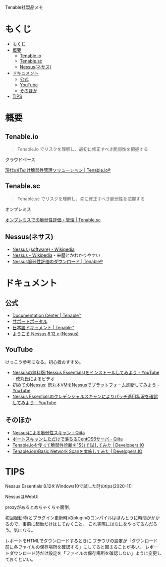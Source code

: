 
Tenable社製品メモ

# もくじ

- [もくじ](#もくじ)
- [概要](#概要)
  - [Tenable.io](#tenableio)
  - [Tenable.sc](#tenablesc)
  - [Nessus(ネサス)](#nessusネサス)
- [ドキュメント](#ドキュメント)
  - [公式](#公式)
  - [YouTube](#youtube)
  - [そのほか](#そのほか)
- [TIPS](#tips)

# 概要

## Tenable.io

> Tenable.io でリスクを理解し、最初に修正すべき脆弱性を把握する

クラウドベース

[現代のIT向け脆弱性管理ソリューション | Tenable.io®](https://jp.tenable.com/products/tenable-io)

## Tenable.sc

> Tenable.sc でリスクを理解し、先に修正すべき脆弱性を把握する

オンプレミス

[オンプレミスでの脆弱性評価・管理 | Tenable.sc](https://jp.tenable.com/products/tenable-sc)

## Nessus(ネサス)

- [Nessus (software) - Wikipedia](https://en.wikipedia.org/wiki/Nessus_(software))
- [Nessus - Wikipedia](https://ja.wikipedia.org/wiki/Nessus) - 来歴とかわかりやすい
- [Nessus脆弱性評価のダウンロード | Tenable®](https://jp.tenable.com/products/nessus)


# ドキュメント

## 公式

- [Documentation Center | Tenable™](https://docs.tenable.com/)
- [サポートポータル](https://community.tenable.com/s/)
- [日本語ドキュメント | Tenable™](https://jp.docs.tenable.com/)
- [ようこそ Nessus 8.12.x (Nessus)](https://jp.docs.tenable.com/nessus/8_12/Content/GettingStarted.htm)


## YouTube

けっこう参考になる。初心者おすすめ。

- [Nessusの無料版(Nessus Essentials)をインストールしてみよう - YouTube](https://www.youtube.com/watch?v=SegCYc4_21U) - 徳丸氏によるビデオ
- [初めてのNessus: 徳丸本VMをNessusでプラットフォーム診断してみよう - YouTube](https://www.youtube.com/watch?v=1TDP8Rlsdnc)
- [Nessus Essentialsのクレデンシャルスキャンによりパッチ適用状況を確認してみよう - YouTube](https://www.youtube.com/watch?v=VrP9B8tdW0g)


## そのほか

- [Nessusによる脆弱性スキャン - Qiita](https://qiita.com/prt445/items/81ea55eb3d6f0ecff329)
- [ポートスキャンしただけで落ちるCentOS6サーバ - Qiita](https://qiita.com/ockeghem/items/9e8158a51cd4d3368ac5)
- [Tenable.ioを使って脆弱性診断を15分で試してみた | Developers.IO](https://dev.classmethod.jp/articles/tenable-io-nessus-basicnetworkscan/)
- [Tenable.ioのBasic Network Scanを実施してみた | Developers.IO](https://dev.classmethod.jp/articles/tenable-io-vulnerabilitymanagement-basicnetworkscan/)


# TIPS

Nessus Essentials 8.12をWindows10で試した時のtips(2020-11)

NessusはWebUI

proxyがあるとめちゃくちゃ面倒。

初回起動時(とプラグイン更新時)のpluginのコンパイルはほんとうに時間がかかるので、事前に起動だけはしておくこと。
これ実際にはなにをやってるんだろう。気になる。

レポートをHTMLでダウンロードするときに
ブラウザの設定が「ダウンロード前に各ファイルの保存場所を確認する」にしてると固まることが多い。
レポートダウンロード時だけ設定を「ファイルの保存場所を確認しない」ように変更しておくといい。